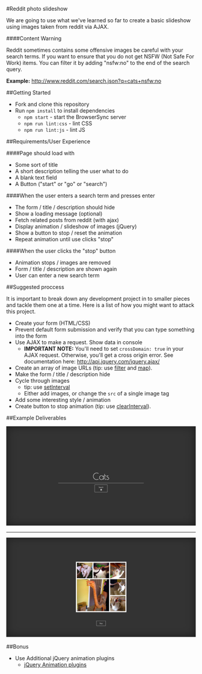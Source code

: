 #Reddit photo slideshow

We are going to use what we've learned so far to create a basic slideshow using images taken from reddit via AJAX.

####Content Warning

Reddit sometimes contains some offensive images be careful with your search terms. If you want to ensure that you do not get NSFW (Not Safe For Work) items. You can filter it by adding "nsfw:no" to the end of the search query.

**Example:** http://www.reddit.com/search.json?q=cats+nsfw:no

##Getting Started

* Fork and clone this repository
* Run `npm install` to install dependencies
  * `npm start` - start the BrowserSync server
  * `npm run lint:css` - lint CSS
  * `npm run lint:js` - lint JS

##Requirements/User Experience

####Page should load with

* Some sort of title
* A short description telling the user what to do
* A blank text field
* A Button ("start" or "go" or "search")

####When the user enters a search term and presses enter

* The form / title / description should hide
* Show a loading message (optional)
* Fetch related posts from reddit (with ajax)
* Display animation / slideshow of images (jQuery)
* Show a button to stop / reset the animation
* Repeat animation until use clicks "stop"

####When the user clicks the "stop" button

* Animation stops / images are removed
* Form / title / description are shown again
* User can enter a new search term


##Suggested proccess

It is important to break down any development project in to smaller pieces and tackle them one at a time. Here is a list of how you might want to attack this project.

* Create your form (HTML/CSS)
* Prevent default form submission and verify that you can type something into the form
* Use AJAX to make a request. Show data in console
  * **IMPORTANT NOTE:** You'll need to set `crossDomain: true` in your AJAX request. Otherwise, you'll get a cross origin error. See documentation here: http://api.jquery.com/jquery.ajax/
* Create an array of image URLs (tip: use [filter](https://developer.mozilla.org/en-US/docs/Web/JavaScript/Reference/Global_Objects/Array/filter) and [map](https://developer.mozilla.org/en-US/docs/Web/JavaScript/Reference/Global_Objects/Array/map)).
* Make the form / title / description hide
* Cycle through images
    * tip: use [setInterval](https://developer.mozilla.org/en-US/docs/Web/API/WindowTimers/setInterval)
    * Either add images, or change the `src` of a single image tag
* Add some interesting style / animation
* Create button to stop animation (tip: use [clearInterval](https://developer.mozilla.org/en-US/docs/Web/API/WindowTimers/clearInterval)).

##Example Deliverables

![Slide 1](./examples/ajaxexample1.jpg)

---

![Slide 2](./examples/ajaxexample2.jpg)


##Bonus

* Use Additional jQuery animation plugins
  * [jQuery Animation plugins](http://plugins.jquery.com/tag/animation/)
